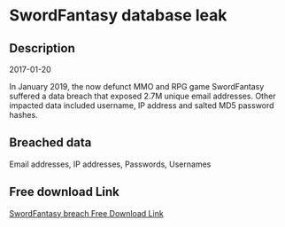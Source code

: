 # SwordFantasy database leak

## Description

2017-01-20

In January 2019, the now defunct MMO and RPG game SwordFantasy suffered a data breach that exposed 2.7M unique email addresses. Other impacted data included username, IP address and salted MD5 password hashes.

## Breached data

Email addresses, IP addresses, Passwords, Usernames

## Free download Link

[SwordFantasy breach Free Download Link](https://tinyurl.com/2b2k277t)
